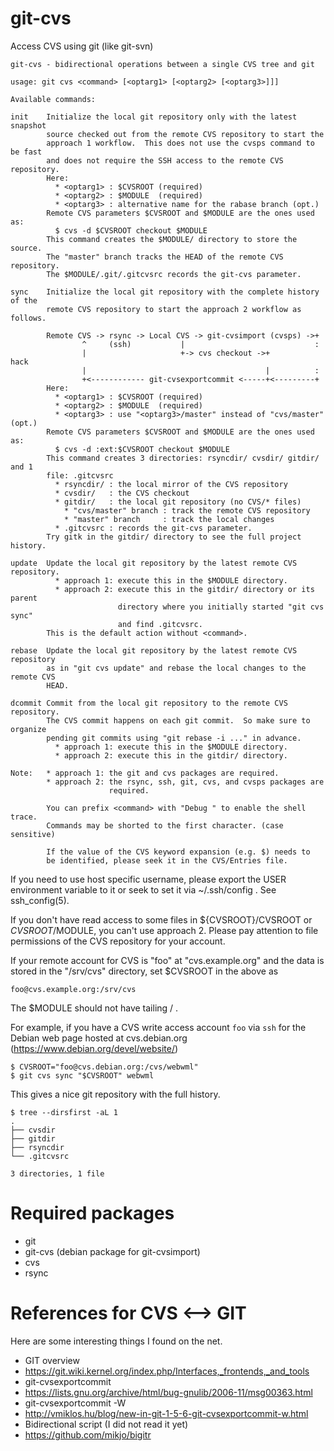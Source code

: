 # git-cvs
Access CVS using git (like git-svn)


    git-cvs - bidirectional operations between a single CVS tree and git

    usage: git cvs <command> [<optarg1> [<optarg2> [<optarg3>]]]

    Available commands:

    init    Initialize the local git repository only with the latest snapshot
            source checked out from the remote CVS repository to start the
            approach 1 workflow.  This does not use the cvsps command to be fast
            and does not require the SSH access to the remote CVS repository.
            Here:
              * <optarg1> : $CVSROOT (required)
              * <optarg2> : $MODULE  (required)
              * <optarg3> : alternative name for the rabase branch (opt.)
            Remote CVS parameters $CVSROOT and $MODULE are the ones used as:
              $ cvs -d $CVSROOT checkout $MODULE
            This command creates the $MODULE/ directory to store the source.
            The "master" branch tracks the HEAD of the remote CVS repository.
            The $MODULE/.git/.gitcvsrc records the git-cvs parameter.

    sync    Initialize the local git repository with the complete history of the
            remote CVS repository to start the approach 2 workflow as follows.

            Remote CVS -> rsync -> Local CVS -> git-cvsimport (cvsps) ->+
                    ^     (ssh)           |                             :
                    |                     +-> cvs checkout ->+         hack
                    |                                        |          :
                    +<------------ git-cvsexportcommit <-----+<---------+
            Here:
              * <optarg1> : $CVSROOT (required)
              * <optarg2> : $MODULE  (required)
              * <optarg3> : use "<optarg3>/master" instead of "cvs/master" (opt.)
            Remote CVS parameters $CVSROOT and $MODULE are the ones used as:
              $ cvs -d :ext:$CVSROOT checkout $MODULE
            This command creates 3 directories: rsyncdir/ cvsdir/ gitdir/ and 1
            file: .gitcvsrc
              * rsyncdir/ : the local mirror of the CVS repository
              * cvsdir/   : the CVS checkout
              * gitdir/   : the local git repository (no CVS/* files)
                * "cvs/master" branch : track the remote CVS repository
                * "master" branch     : track the local changes
              * .gitcvsrc : records the git-cvs parameter.
            Try gitk in the gitdir/ directory to see the full project history.

    update  Update the local git repository by the latest remote CVS repository.
              * approach 1: execute this in the $MODULE directory.
              * approach 2: execute this in the gitdir/ directory or its parent
                            directory where you initially started "git cvs sync"
                            and find .gitcvsrc.
            This is the default action without <command>.

    rebase  Update the local git repository by the latest remote CVS repository
            as in "git cvs update" and rebase the local changes to the remote CVS
            HEAD.

    dcommit Commit from the local git repository to the remote CVS repository.
            The CVS commit happens on each git commit.  So make sure to organize
            pending git commits using "git rebase -i ..." in advance.
              * approach 1: execute this in the $MODULE directory.
              * approach 2: execute this in the gitdir/ directory.

    Note:   * approach 1: the git and cvs packages are required.
            * approach 2: the rsync, ssh, git, cvs, and cvsps packages are
                          required.

            You can prefix <command> with "Debug " to enable the shell trace.
            Commands may be shorted to the first character. (case sensitive)

            If the value of the CVS keyword expansion (e.g. $) needs to
            be identified, please seek it in the CVS/Entries file.

If you need to use host specific username, please export the USER environment
variable to it or seek to set it via  ~/.ssh/config .  See ssh_config(5).

If you don't have read access to some files in ${CVSROOT}/CVSROOT or
${CVSROOT}/$MODULE, you can't use approach 2.  Please pay attention to file
permissions of the CVS repository for your account.

If your remote account for CVS is "foo" at "cvs.example.org" and the data is
stored in the "/srv/cvs" directory, set $CVSROOT in the above as

    foo@cvs.example.org:/srv/cvs

The $MODULE should not have tailing / .

For example, if you have a CVS write access account `foo` via `ssh` for the
Debian web page hosted at cvs.debian.org
(https://www.debian.org/devel/website/)

    $ CVSROOT="foo@cvs.debian.org:/cvs/webwml"
    $ git cvs sync "$CVSROOT" webwml

This gives a nice git repository with the full history.

    $ tree --dirsfirst -aL 1
    .
    ├── cvsdir
    ├── gitdir
    ├── rsyncdir
    └── .gitcvsrc

    3 directories, 1 file

# Required packages

* git
* git-cvs (debian package for git-cvsimport)
* cvs
* rsync

# References for CVS <--> GIT

Here are some interesting things I found on the net.

* GIT overview
 * https://git.wiki.kernel.org/index.php/Interfaces,_frontends,_and_tools
* git-cvsexportcommit
 * https://lists.gnu.org/archive/html/bug-gnulib/2006-11/msg00363.html
* git-cvsexportcommit -W
 * http://vmiklos.hu/blog/new-in-git-1-5-6-git-cvsexportcommit-w.html
* Bidirectional script (I did not read it yet)
 * https://github.com/mikjo/bigitr

